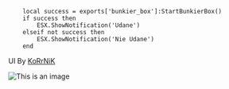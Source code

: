 ```
    local success = exports['bunkier_box']:StartBunkierBox()
    if success then
        ESX.ShowNotification('Udane')
    elseif not success then
        ESX.ShowNotification('Nie Udane')
    end
```
UI By [KoRrNiK](https://github.com/KoRrNiK)

![This is an image](https://cdn.discordapp.com/attachments/1037797491413893140/1044685576122663013/image.png)
